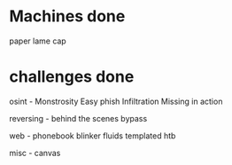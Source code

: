 # Machines done

paper
lame
cap

# challenges done

osint - 
    Monstrosity
    Easy phish
    Infiltration
    Missing in action
    
reversing - 
    behind the scenes
    bypass

web -
    phonebook 
    blinker fluids
    templated htb

misc -
    canvas
